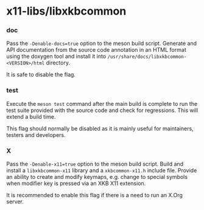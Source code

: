 # x11-libs/libxkbcommon

### doc
Pass the `-Denable-docs=true` option to the meson build script. Generate and API documentation from the source code annotation in an HTML format using the doxygen tool and install it into `/usr/share/docs/libxkbcommon-<VERSION>/html` directory.

It is safe to disable the flag.

### test
Execute the `meson test` command after the main build is complete to run the test suite provided with the source code and check for regressions. This will extend a build time.

This flag should normally be disabled as it is mainly useful for maintainers, testers and developers.

### X
Pass the `-Denable-x11=true` option to the meson build script. Build and install a `libxkbcommon-x11` library and a `xkbcommon-x11.h` include file. Provide an ability to create and modify keymaps, e.g. change to special symbols when modifier key is pressed via an XKB X11 extension.

It is recommended to enable this flag if there is a need to run an X.Org server.
